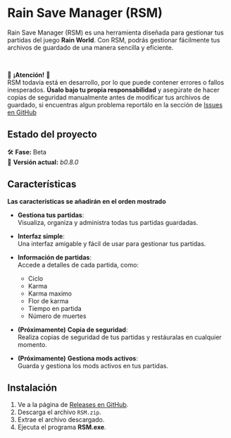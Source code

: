 
# Rain Save Manager (RSM)

Rain Save Manager (RSM) es una herramienta diseñada para gestionar tus partidas del juego **Rain World**. Con RSM, podrás gestionar fácilmente tus archivos de guardado de una manera sencilla y eficiente.

<br/>

🚨 **¡Atención!** 🚨  
RSM todavía está en desarrollo, por lo que puede contener errores o fallos inesperados. **Úsalo bajo tu propia responsabilidad** y asegúrate de hacer copias de seguridad manualmente antes de modificar tus archivos de guardado, si encuentras algun problema reportálo en la sección de [Issues en GitHub](https://github.com/1R1an1/RSM/issues)


## Estado del proyecto  
🛠️ **Fase:** Beta  
🔄 **Versión actual:** *b0.8.0*

## Características
**Las características se añadirán en el orden mostrado**

 - **Gestiona tus partidas**:  
	Visualiza, organiza y administra todas tus partidas guardadas.
 
 - **Interfaz simple**:  
  Una interfaz amigable y fácil de usar para gestionar tus partidas.
 
- **Información de partidas**:  
  Accede a detalles de cada partida, como:
    - Ciclo
    - Karma
    - Karma maximo
    - Flor de karma
    - Tiempo en partida
    - Número de muertes
 
 - **(Próximamente)** **Copia de seguridad**:  
  Realiza copias de seguridad de tus partidas y restáuralas en cualquier momento.
 
 - **(Próximamente)** **Gestiona mods activos**:  
	Guarda y gestiona los mods activos en tus partidas.

## Instalación

1. Ve a la página de [Releases en GitHub](https://github.com/1R1an1/RSM/releases).
2. Descarga el archivo `RSM.zip`.
3. Extrae el archivo descargado.
4. Ejecuta el programa **RSM.exe**.
